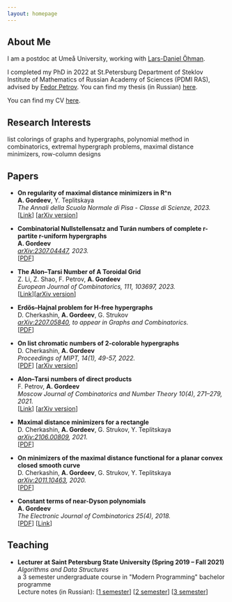 ```yaml
---
layout: homepage
---
```


## About Me

I am a postdoc at Umeå University, working with [Lars-Daniel Öhman](https://www.umu.se/en/staff/lars-daniel-ohman/).

I completed my PhD in 2022 at St.Petersburg Department of Steklov Institute of Mathematics of Russian Academy of Sciences (PDMI RAS), advised by [Fedor Petrov](https://math-cs.spbu.ru/en/people/petrov-f-v/). You can find my thesis (in Russian) [here](https://www.pdmi.ras.ru/pdmi/system/files/dissertations/gordeev_diss.pdf).

You can find my CV [here](https://c0pymaster.github.io/pdf/CV.pdf).

## Research Interests

list colorings of graphs and hypergraphs, polynomial method in combinatorics, extremal hypergraph problems, maximal distance minimizers, row-column designs

<!---
## News

- **[Feb. 2020]** Our paper about incremental learning is accepted to CVPR 2020.
- **[Feb. 2020]** We will host the ACM Multimedia Asia 2020 conference in Singapore!
- **[Sept. 2019]** Our paper about few-shot learning is accepted to NeurIPS 2019.
- **[Mar. 2019]** Our paper about few-shot learning is accepted to CVPR 2019.
--->

## Papers

- **On regularity of maximal distance minimizers in R^n**
  <br>
  **A. Gordeev**, Y. Teplitskaya
  <br>
  *The Annali della Scuola Normale di Pisa - Classe di Scienze, 2023.*
  <br>
  [[Link](https://doi.org/10.2422/2036-2145.202208_004)] [[arXiv version](https://arxiv.org/abs/2207.13745)]

- **Combinatorial Nullstellensatz and Turán numbers of complete r-partite r-uniform hypergraphs**
  <br>
  **A. Gordeev**
  <br>
  *[arXiv:2307.04447](https://arxiv.org/abs/2307.04447), 2023.*
  <br>
  [[PDF](https://arxiv.org/pdf/2307.04447.pdf)]

- **The Alon–Tarsi Number of A Toroidal Grid**
  <br>
  Z. Li, Z. Shao, F. Petrov, **A. Gordeev**
  <br>
  *European Journal of Combinatorics, 111, 103697, 2023.*
  <br>
  [[Link](https://doi.org/10.1016/j.ejc.2023.103697)][[arXiv version](https://arxiv.org/abs/1912.12466)]

- **Erdős–Hajnal problem for H-free hypergraphs**
  <br>
  D. Cherkashin, **A. Gordeev**, G. Strukov
  <br>
  *[arXiv:2207.05840](https://arxiv.org/abs/2207.05840), to appear in Graphs and Combinatorics.*
  <br>
  [[PDF](https://arxiv.org/pdf/2207.05840.pdf)]

- **On list chromatic numbers of 2-colorable hypergraphs**
  <br>
  D. Cherkashin, **A. Gordeev**
  <br>
  *Proceedings of MIPT, 14(1), 49-57, 2022.*
  <br>
  [[PDF](https://mipt.ru/upload/medialibrary/745/05.pdf)] [[arXiv version](https://arxiv.org/abs/2102.02746)]

- **Alon–Tarsi numbers of direct products**
  <br>
  F. Petrov, **A. Gordeev**
  <br>
  *Moscow Journal of Combinatorics and Number Theory 10(4), 271–279, 2021.*
  <br>
  [[Link](https://doi.org/10.2140/moscow.2021.10.271)] [[arXiv version](https://arxiv.org/abs/2007.07140)]
  
- **Maximal distance minimizers for a rectangle**
  <br>
  D. Cherkashin, **A. Gordeev**, G. Strukov, Y. Teplitskaya
  <br>
  *[arXiv:2106.00809](https://arxiv.org/abs/2106.00809), 2021.*
  <br>
  [[PDF](https://arxiv.org/pdf/2106.00809.pdf)]

- **On minimizers of the maximal distance functional for a planar convex closed smooth curve**
  <br>
  D. Cherkashin, **A. Gordeev**, G. Strukov, Y. Teplitskaya
  <br>
  *[arXiv:2011.10463](https://arxiv.org/abs/2011.10463), 2020.*
  <br>
  [[PDF](https://arxiv.org/pdf/2011.10463.pdf)]

- **Constant terms of near-Dyson polynomials**
  <br>
  **A. Gordeev**
  <br>
  *The Electronic Journal of Combinatorics 25(4), 2018.*
  <br>
  [[PDF](https://www.combinatorics.org/ojs/index.php/eljc/article/view/v25i4p11/pdf)] [[Link](https://doi.org/10.37236/7087)]


## Teaching

- **Lecturer at Saint Petersburg State University (Spring 2019 – Fall 2021)**
  <br>
  *Algorithms and Data Structures*
  <br>
  a 3 semester undergraduate course in "Modern Programming" bachelor programme
  <br>
  Lecture notes (in Russian):
  [[1 semester](https://c0pymaster.github.io/pdf/Algorithms_I.pdf)]
  [[2 semester](https://c0pymaster.github.io/pdf/Algorithms_II.pdf)]
  [[3 semester](https://c0pymaster.github.io/pdf/Algorithms_III.pdf)]


<!---
## Services

- Conference Reviewers: NeurIPS 2020, CVPR 2020.
- Journal Reviewers: T-PAMI, IJCV.
--->